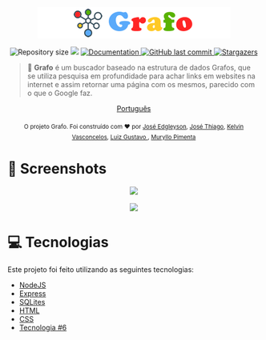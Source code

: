<p align="center">
   <img src="./GrafoProject/grafo.png" width=""/>
</p>

<p align="center">
	
  <img alt="Repository size" src="https://img.shields.io/github/repo-size/MurylloEx/Grafo?color=5aaafa">

  <img src="https://img.shields.io/badge/version-1.0.0-ff2626.svg?cacheSeconds=2592000" />
  <a href="https://github.com/MurylloEx/Grafo/#readme">
    <img alt="Documentation" src="https://img.shields.io/badge/documentation-yes-ffc926.svg" target="_blank" />
  </a>
   <a href="https://github.com/MurylloEx/Grafo/commits/master">
      <img alt="GitHub last commit" src="https://img.shields.io/github/last-commit/MurylloEx/Grafo?color=59b200">
  </a>
   <a href="https://github.com/MurylloEx/Grafo/stargazers">
      <img alt="Stargazers" src="https://img.shields.io/github/stars/MurylloEx/Grafo?color=ff2626&logo=github">
   </a>
</p>

> 📑 **Grafo** é um buscador baseado na estrutura de dados Grafos, que se utiliza pesquisa em profundidade para achar links em websites na internet e assim retornar uma página com os mesmos, parecido com o que o Google faz.

<p align="center">
    <a href="README-pt.md">Português</a>
</p>

<div align="center">
  <sub>O projeto Grafo. Foi construído com ❤︎ por
    <a href="https://github.com/#">José Edgleyson</a>, <a href="https://github.com/#">José Thiago</a>, <a href="https://github.com/KelvinVasconcelos">Kelvin Vasconcelos</a>, <a href="https://github.com/tonicprism">Luiz Gustavo </a>, <a href="https://github.com/MurylloEx">Muryllo Pimenta</a>
  </sub>
</div>

# 📸 Screenshots

<p align="center">
   <img src="./.github/screenshot00.jpg" />
</p>
<p align="center">
   <img src="./.github/screenshot00.jpg" />
</p>

# :computer: Tecnologias

Este projeto foi feito utilizando as seguintes tecnologias:

- [NodeJS](https://link-para-a-Tecnologia-1.com/)
- [Express](https://link-para-a-Tecnologia-2.com/)
- [SQLites](https://link-para-a-Tecnologia-3.com/)
- [HTML](https://link-para-a-Tecnologia-4.com/)
- [CSS](https://link-para-a-Tecnologia-5.com/)
- [Tecnologia #6](https://link-para-a-technology-6.com/)
